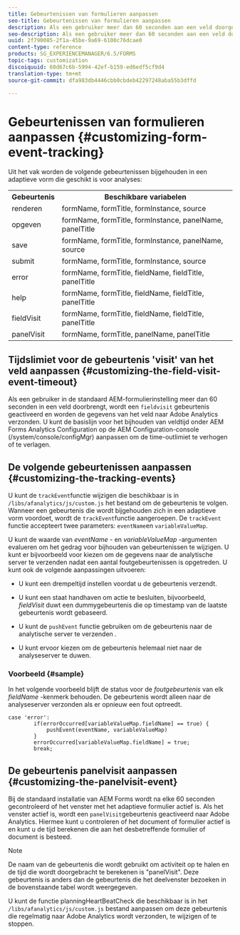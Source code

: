 ```yaml
---
title: Gebeurtenissen van formulieren aanpassen
seo-title: Gebeurtenissen van formulieren aanpassen
description: Als een gebruiker meer dan 60 seconden aan een veld doorgeeft, wordt een gebeurtenis FieldVisit geactiveerd en worden de gegevens van het veld naar Adobe SiteCatalyst verzonden.
seo-description: Als een gebruiker meer dan 60 seconden aan een veld doorgeeft, wordt een gebeurtenis FieldVisit geactiveerd en worden de gegevens van het veld naar Adobe SiteCatalyst verzonden.
uuid: 2f790085-2f1a-45be-9a69-6100c76dcae0
content-type: reference
products: SG_EXPERIENCEMANAGER/6.5/FORMS
topic-tags: customization
discoiquuid: 60d67c6b-5994-42ef-b159-ed6edf5cf9d4
translation-type: tm+mt
source-git-commit: dfa983db4446cbb0cbdeb42297248aba55b3dffd

---
```



# Gebeurtenissen van formulieren aanpassen {#customizing-form-event-tracking}

Uit het vak worden de volgende gebeurtenissen bijgehouden in een adaptieve vorm die geschikt is voor analyses:

<table>
 <tbody>
  <tr>
   <th>Gebeurtenis</th>
   <th>Beschikbare variabelen</th>
  </tr>
  <tr>
   <td>renderen</td>
   <td>formName, formTitle, formInstance, source</td>
  </tr>
  <tr>
   <td>opgeven</td>
   <td>formName, formTitle, formInstance, panelName, panelTitle</td>
  </tr>
  <tr>
   <td>save</td>
   <td>formName, formTitle, formInstance, panelName, source</td>
  </tr>
  <tr>
   <td>submit</td>
   <td>formName, formTitle, formInstance, source</td>
  </tr>
  <tr>
   <td>error</td>
   <td>formName, formTitle, fieldName, fieldTitle, panelTitle</td>
  </tr>
  <tr>
   <td>help</td>
   <td>formName, formTitle, fieldName, fieldTitle, panelTitle</td>
  </tr>
  <tr>
   <td>fieldVisit</td>
   <td>formName, formTitle, fieldName, fieldTitle, panelTitle<br /> </td>
  </tr>
  <tr>
   <td>panelVisit</td>
   <td>formName, formTitle, panelName, panelTitle</td>
  </tr>
 </tbody>
</table>

## Tijdslimiet voor de gebeurtenis &#39;visit&#39; van het veld aanpassen {#customizing-the-field-visit-event-timeout}

Als een gebruiker in de standaard AEM-formulierinstelling meer dan 60 seconden in een veld doorbrengt, wordt een `fieldvisit` gebeurtenis geactiveerd en worden de gegevens van het veld naar Adobe Analytics verzonden. U kunt de basislijn voor het bijhouden van veldtijd onder AEM Forms Analytics Configuration op de AEM Configuration-console (/system/console/configMgr) aanpassen om de time-outlimiet te verhogen of te verlagen.

## De volgende gebeurtenissen aanpassen {#customizing-the-tracking-events}

U kunt de `trackEvent`functie wijzigen die beschikbaar is in `/libs/afanalytics/js/custom.js` het bestand om de gebeurtenis te volgen. Wanneer een gebeurtenis die wordt bijgehouden zich in een adaptieve vorm voordoet, wordt de `trackEvent`functie aangeroepen. De `trackEvent` functie accepteert twee parameters: `eventName`en `variableValueMap`.

U kunt de waarde van *eventName* - en *variableValueMap* -argumenten evalueren om het gedrag voor bijhouden van gebeurtenissen te wijzigen. U kunt er bijvoorbeeld voor kiezen om de gegevens naar de analytische server te verzenden nadat een aantal foutgebeurtenissen is opgetreden. U kunt ook de volgende aanpassingen uitvoeren:

* U kunt een drempeltijd instellen voordat u de gebeurtenis verzendt.
* U kunt een staat handhaven om actie te besluiten, bijvoorbeeld, *fieldVisit* duwt een dummygebeurtenis die op timestamp van de laatste gebeurtenis wordt gebaseerd.
* U kunt de `pushEvent` functie gebruiken om de gebeurtenis naar de analytische server te verzenden *.*

* U kunt ervoor kiezen om de gebeurtenis helemaal niet naar de analyseserver te duwen.

### Voorbeeld {#sample}

In het volgende voorbeeld blijft de status voor de *foutgebeurtenis* van elk *fieldName* -kenmerk behouden. De gebeurtenis wordt alleen naar de analyseserver verzonden als er opnieuw een fout optreedt.

```
case 'error':
        if(errorOccurred[variableValueMap.fieldName] == true) {
            pushEvent(eventName, variableValueMap)
        }
        errorOccurred[variableValueMap.fieldName] = true;
        break;
```

## De gebeurtenis panelvisit aanpassen {#customizing-the-panelvisit-event}

Bij de standaard installatie van AEM Forms wordt na elke 60 seconden gecontroleerd of het venster met het adaptieve formulier actief is. Als het venster actief is, wordt een `panelVisit`gebeurtenis geactiveerd naar Adobe Analytics. Hiermee kunt u controleren of het document of formulier actief is en kunt u de tijd berekenen die aan het desbetreffende formulier of document is besteed.

>[!NOTE]
>
>De naam van de gebeurtenis die wordt gebruikt om activiteit op te halen en de tijd die wordt doorgebracht te berekenen is &quot;panelVisit&quot;. Deze gebeurtenis is anders dan de gebeurtenis die het deelvenster bezoeken in de bovenstaande tabel wordt weergegeven.

U kunt de functie planningHeartBeatCheck die beschikbaar is in het `/libs/afanalytics/js/custom.js` bestand aanpassen om deze gebeurtenis die regelmatig naar Adobe Analytics wordt verzonden, te wijzigen of te stoppen.
